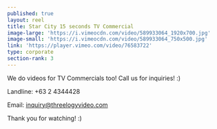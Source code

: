 ```yaml
---
published: true
layout: reel
title: Star City 15 seconds TV Commercial
image-large: 'https://i.vimeocdn.com/video/589933064_1920x700.jpg'
image-small: 'https://i.vimeocdn.com/video/589933064_750x500.jpg'
link: 'https://player.vimeo.com/video/76583722'
type: corporate
section-rank: 3
---
```

We do videos for TV Commercials too! Call us for inquiries! :)

Landline: +63 2 4344428

Email: inquiry@threelogyvideo.com

Thank you for watching! :)
